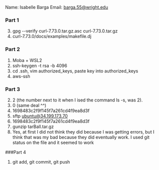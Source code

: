 Name: Isabelle Barga
Email: barga.55@wright.edu

### Part 1
3. gpg --verify curl-7.73.0.tar.gz.asc curl-7.73.0.tar.gz
6. curl-7.73.0/docs/examples/makefile.dj

### Part 2
1. Moba + WSL2
2. ssh-keygen -t rsa -b 4096
3. cd .ssh, vim authorized_keys, paste key into authorized_keys
4. aws-ssh

### Part 3
2. 2 (the number next to it when I ised the command ls -s, was 2).
3. 0 (same deal ^^)
4. 1698483c2f9f145f7a261cd4f9ea8d3f 
5. sftp ubuntu@34.199.173.70
6. 1698483c2f9f145f7a261cd4f9ea8d3f 
7. gunzip tarBall.tar.gz
8. Yes, at first I did not think they did because I was getting errors, but I think that was my bad because they did eventually work.
I used git status on the file and it seemed to work

###Part 4
1. git add, git commit, git push 

